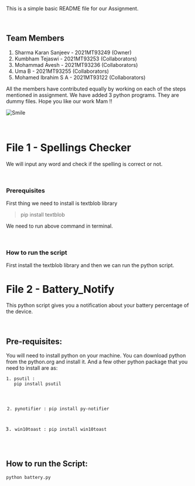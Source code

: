 <p dir="auto">This is a simple basic README file for our Assignment.</p>
<p><br></p>
<h2 dir="auto">Team Members</h2>
<ol dir="auto">
    <li>Sharma Karan Sanjeev - 2021MT93249 (Owner)</li>
    <li>Kumbham Tejaswi - 2021MT93253 (Collaborators)</li>
    <li>Mohammad Avesh - 2021MT93236 (Collaborators)</li>
    <li>Uma B - 2021MT93255 (Collaborators)</li>
    <li>Mohamed Ibrahim S A - 2021MT93122 (Collaborators)</li>
</ol>
<p dir="auto">All the members have contributed equally by working on each of the steps mentioned in assignment. We have added 3 python programs. They are dummy files. Hope you like our work Mam !!</p>
 <img src="https://upload.wikimedia.org/wikipedia/commons/7/79/Face-smile.svg" alt="Smile"> 
<p><br></p>

<h1 dir="auto">File 1 - Spellings Checker</h1>
<p dir="auto">We will input any word and check if the spelling is correct or not.</p>
<p dir="auto"><br></p>

<h3 dir="auto">Prerequisites</h3>
<p>First thing we need to install is textblob library</p>

<blockquote>
    <p dir="auto">pip install textblob</p>
</blockquote>
<p dir="auto">We need to run above command in terminal.</p>
<p><br></p>
<h3 dir="auto">How to run the script</h3>
<p dir="auto">First install the textblob library and then we can run the python script.</p>
<h1 dir="auto">File 2 - Battery_Notify</h1>
<p dir="auto">This python script gives you a notification about your battery percentage of the device.</p>
<p><br></p>
<h2 dir="auto">Pre-requisites:</h2>
<p dir="auto">You will need to install python on your machine. You can download python from the python.org and install it. And a few other python package that you need to install are as:</p>
<div>
    <pre><code>1. psutil :
   pip install psutil

2. pynotifier :
   pip install py-notifier

3. win10toast :
   pip install win10toast
</code></pre>
</div>
<p><br></p>
<h2 dir="auto">How to run the Script:</h2>
<div>
    <pre><code>python battery.py
</code></pre>
</div>



